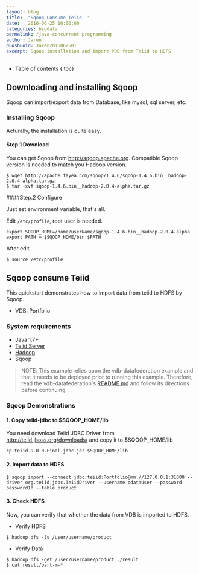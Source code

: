 ```yaml
---
layout: blog
title:  "Sqoop Consume Teiid  "
date:   2016-06-25 10:00:00
categories: bigdata
permalink: /java-concurrent programming
author: Jaren
duoshuoid: Jaren2016062501
excerpt: Sqoop installation and import VDB from Teiid to HDFS
---
```


* Table of contents
{:toc}




##	Downloading and installing Sqoop 
Sqoop can import/export data from Database, like mysql, sql server, etc. 

### Installing Sqoop
 Acturally, the installation is quite easy.

#### Step.1 Download

You can get Sqoop from http://sqoop.apache.org. Compatible Sqoop version is needed to match you Hadoop version.

 
~~~~
$ wget http://apache.fayea.com/sqoop/1.4.6/sqoop-1.4.6.bin__hadoop-2.0.4-alpha.tar.gz
$ tar -xvf sqoop-1.4.6.bin__hadoop-2.0.4-alpha.tar.gz
~~~~


####Step.2  Configure

Just set environment variable, that's all.

Edit `/etc/profile`, root user is needed.


~~~~
export SQOOP_HOME=/home/userName/sqoop-1.4.6.bin__hadoop-2.0.4-alpha
export PATH = $SQOOP_HOME/bin:$PATH
~~~~

After edit

~~~~
$ source /etc/profile
~~~~

## Sqoop consume Teiid


This quickstart demonstrates how to import data from teiid to HDFS by Sqoop.

*  VDB:   Portfolio 


### System requirements

* Java 1.7+
* [Teiid Server](https://github.com/teiid/teiid-quickstarts/blob/master/README.adoc#_downloading_and_installing_teiid)
* [Hadoop](http://snail.ren/java-concurrent%20programming)
* Sqoop

> NOTE: This example relies upon the vdb-datafederation example and that it needs to be deployed prior to running this example. Therefore, read the vdb-datafederation's [README.md](https://github.com/teiid/teiid-quickstarts/blob/master/vdb-datafederation/README.adoc) and follow its directions before continuing.

 
 


### Sqoop Demonstrations	

#### 1. Copy teiid-jdbc to $SQOOP_HOME/lib

You need download Teiid JDBC Driver from http://teiid.jboss.org/downloads/ and copy it to $SQOOP_HOME/lib

~~~~
cp teiid-9.0.0.Final-jdbc.jar $SQOOP_HOME/lib
~~~~


#### 2. Import data to HDFS

~~~~
$ sqoop import --connect jdbc:teiid:Portfolio@mm://127.0.0.1:31000 --driver org.teiid.jdbc.TeiidDriver --username odataUser --password password1! --table product 
~~~~

#### 3. Check HDFS

Now, you can verify that whether the data from VDB is imported to HDFS.

* Verify HDFS

~~~~
$ hadoop dfs -ls /user/username/product
~~~~

* Verify Data

~~~~
$ hadoop dfs -get /user/username/product ./result
$ cat result/part-m-*
~~~~

 

 

